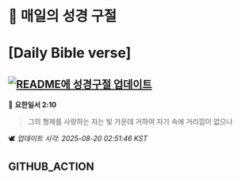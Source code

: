# 🙏 매일의 성경 구절
# [Daily Bible verse]
## [![README에 성경구절 업데이트](https://github.com/DONGSUKA/first_test/actions/workflows/update-readme-bible.yml/badge.svg)](https://github.com/DONGSUKA/first_test/actions/workflows/update-readme-bible.yml)
<!-- START_BIBLE_VERSE -->
📖 **요한일서 2:10**
> 그의 형제를 사랑하는 자는 빛 가운데 거하여 자기 속에 거리낌이 없으나

🕊️ _업데이트 시각: 2025-08-20 02:51:46 KST_
  <!-- END_BIBLE_VERSE -->
## GITHUB_ACTION
